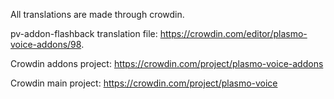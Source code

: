 All translations are made through crowdin.

pv-addon-flashback translation file: https://crowdin.com/editor/plasmo-voice-addons/98.

Crowdin addons project: https://crowdin.com/project/plasmo-voice-addons

Crowdin main project: https://crowdin.com/project/plasmo-voice

